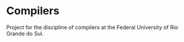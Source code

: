 # Compilers
Project for the discipline of compilers at the Federal University of Rio Grande do Sul.
